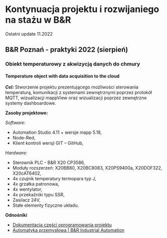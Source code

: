 # Kontynuacja projektu i rozwijaniego na stażu w B&R
Ostatni update 11.2022

## B&R Poznań - praktyki 2022 (sierpień)
### Obiekt temperaturowy z akwizycją danych do chmury
#### Temperature object with data acquisition to the cloud
***Cel:*** Stworzenie projektu prezentującego możliwości sterowania temperaturą, komunikacji z systemami zewnętrznymi poprzez protokół MQTT, wizualizacji mappView oraz wizualizacji poprzez zewnętrzne systemy dashboardowe.

**Zasoby projektowe:**

*Software:*
* Automation Studio 4.11 + wersje mapp 5.18,
* Node-Red,
* Klient kontroli wersji GIT – GitHub,

*Hardware:*
* Sterownik PLC - B&R X20 CP3586,
* Moduły rozszerzeń: X20BB80, X20BC8083, X20PS9400a, X20DOF322,	X20cAT6402,
* 4x czujnik temperatury termopara typ J,
* 4x grzałka patronowa,
* 4x wentylator,
* 4x przekaźniki typu SSR,
* Zasilacz 24V,
* Stałe elementy fizyczne układu.

**Odnośniki**

* [Dokumentacja części oprogramowania projektu](https://github.com/mgmike1011/Projekt_BuR/blob/main/Obiekt%20temperaturowy%20z%20akwizycj%C4%85%20danych%20do%20chmury.pdf)
* [Automatyka przemysłowa | B&R Industrial Automation](https://www.br-automation.com/pl/)
